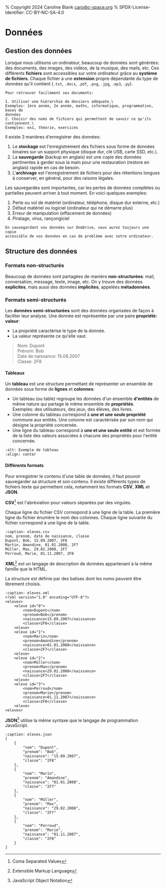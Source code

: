 % Copyright 2024 Caroline Blank <caro@c-space.org>
% SPDX-License-Identifier: CC-BY-NC-SA-4.0

# Données

## Gestion des données

Lorsque nous utilisons un ordinateur, beaucoup de données sont générées: des
documents, des images, des vidéos, de la musique, des mails, etc.
Ces différents **fichiers** sont accessibles sur votre ordinateur grâce au
**système de fichiers**. Chaque fichier a une **extension** propre dépendante du
type de données qu'il contient (`.txt`, `.docx`, `.pdf`, `.png`, `.jpg`, `.mp3`,
`.py`).

```{tip}
Pour retrouver facilement ses documents:

1. Utiliser une hiérarchie de dossiers adéquate.\
Exemples: 1ère année, 2e année, maths, informatique, programmation, bases de
données
2. Choisir des noms de fichiers qui permettent de savoir ce qu'ils contiennent.\
Exemples: ex1, théorie, exercices
```

Il existe 3 manières d'enregistrer des données:

1. Le **stockage** est l'enregistrement des fichiers sous forme de données
binaires sur un support physique (disque dur, clé USB, carte SSD, etc.).
2. La **sauvegarde** (backup en anglais) est une copie des données pertinentes à
garder sous la main pour une restauration (restore en anglais) rapide en cas de
besoin.
3. L'**archivage** est l'enregistrement de fichiers pour des rétentions longues
à conserver, en général, pour des raisons légales.

Les sauvegardes sont importantes, car les pertes de données complètes ou
partielles peuvent arriver à tout moment. En voici quelques exemples:

1. Perte ou vol de matériel (ordinateur, téléphone, disque dur externe, etc.)
2. Défaut matériel ou logiciel (ordinateur qui ne démarre plus)
3. Erreur de manipulation (effacement de données)
4. Piratage, virus, rançongiciel

```{tip}
En sauvegardant vos données sur OneDrive, vous aurez toujours une copie
accessible de vos données en cas de problème avec votre ordinateur.
```

## Structure des données

### Formats non-structurés

Beaucoup de données sont partagées de manière **non-structurées**: mail,
conversation, message, texte, image, etc. On y trouve des données
**explicites**, mais aussi des données **implicites**, appelées **métadonnées**.

### Formats semi-structurés

Les **données semi-structurées** sont des données organisées de façon à
faciliter leur analyse. Une donnée est représentée par une paire
**propriété: valeur**:
- La propriété caractérise le type de la donnée.
- La valeur représente ce qu'elle vaut.

> Nom: Dupont\
> Prénom: Bob\
> Date de naissance: 15.09.2007\
> Classe: 2F8

#### Tableaux

Un **tableau** est une structure permettant de représenter un ensemble de
données sous forme de **lignes** et **colonnes**:
- Un tableau (ou table) regroupe les données d'un ensemble **d'entités** de
même nature qui partage le même ensemble de **propriétés**.\
Exemples: des utilisateurs, des jeux, des élèves, des livres.
- Une colonne du tableau correspond à **une et une seule propriété** commune aux
entités. Une colonne est caractérisée par son nom qui désigne la propriété
concernée.
- Une ligne du tableau correspond à **une et une seule entité** et est formée
de la liste des valeurs associées à chacune des propriétés pour l'entité
concernée.

```{image} images/tableau.png
:alt: Exemple de tableau
:align: center
```

#### Différents formats

Pour enregistrer le contenu d'une table de données, il faut pouvoir sauvegarder
sa structure et son contenu. Il existe différents types de fichiers texte qui
permettent cela, notamment les formats **CSV**, **XML** et **JSON**.

**CSV**[^sn1] est l'abréviation pour valeurs séparées par des virgules.
[^sn1]: Coma Separated Values

Chaque ligne du fichier CSV correspond à une ligne de la table. La première
ligne du fichier énumère le nom des colonnes. Chaque ligne suivante du fichier
correspond à une ligne de la table.

```{code-block} text
:caption: eleves.csv
nom, prenom, date de naissance, classe
Dupont, Bob, 15.09.2007, 2F8
Martin, Amandine, 01.01.2008, 2F7
Müller, Max, 29.02.2008, 2F7
Perroud, Marie, 01.11.2007, 2F8
```

**XML**[^sn2] est un langage de description de données appartenant à la même famille
que le HTML.
[^sn2]: Extensible Markup Language

La structure est définie par des balises dont les noms peuvent être librement
choisis.

```{code-block} xml
:caption: eleves.xml
<?xml version="1.0" encoding="UTF-8"?>
<eleves>
    <eleve id="0">
        <nom>Dupont</nom>
        <prenom>Bob</prenom>
        <naissance>15.09.2007</naissance>
        <classe>2F8</classe>
    <eleve>
    <eleve id="1">
        <nom>Marin</nom>
        <prenom>Amandine</prenom>
        <naissance>01.01.2008</naissance>
        <classe>2F7</classe>
    <eleve>
    <eleve id="2">
        <nom>Müller</nom>
        <prenom>Max</prenom>
        <naissance>29.02.2008</naissance>
        <classe>2F7</classe>
    <eleve>
    <eleve id="3">
        <nom>Perroud</nom>
        <prenom>Marie</prenom>
        <naissance>01.11.2007</naissance>
        <classe>2F8</classe>
    <eleve>
<eleves>
```

**JSON**[^sn3] utilise la même syntaxe que le langage de programmation
JavaScript.
[^sn3]: JavaScript Object Notation

```{code-block} javascript
:caption: eleves.json
[
    {
        "nom": "Dupont",
        "prenom": "Bob",
        "naissance": "15.09.2007",
        "classe": "2F8"
    },
    {
        "nom": "Marin",
        "prenom": "Amandine",
        "naissance": "01.01.2008",
        "classe": "2F7"
    },
    {
        "nom": "Müller",
        "prenom": "Max",
        "naissance": "29.02.2008",
        "classe": "2F7"
    },
    {
        "nom": "Perroud",
        "prenom": "Marie",
        "naissance": "01.11.2007",
        "classe": "2F8"
    }
]
```




